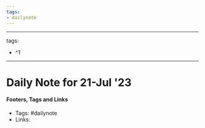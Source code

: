 ```yaml
---
tags:
- dailynote
---
```


---
tags:
- ^1
---


# Daily Note for 21-Jul '23



#### Footers, Tags and Links
- Tags: #dailynote 
- Links: 

[^1]: